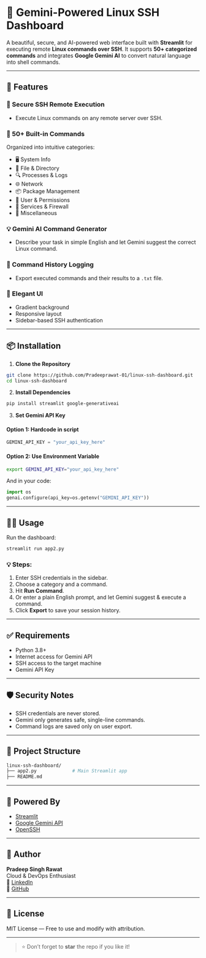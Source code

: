 # 🧠 Gemini-Powered Linux SSH Dashboard

A beautiful, secure, and AI-powered web interface built with **Streamlit** for executing remote **Linux commands over SSH**. It supports **50+ categorized commands** and integrates **Google Gemini AI** to convert natural language into shell commands.

---

## 🚀 Features

### 🔐 Secure SSH Remote Execution  
- Execute Linux commands on any remote server over SSH.

### 📂 50+ Built-in Commands  
Organized into intuitive categories:
- 🖥️ System Info  
- 📁 File & Directory  
- 🔍 Processes & Logs  
- 🌐 Network  
- 📦 Package Management  
- 👤 User & Permissions  
- 🔧 Services & Firewall  
- 🧩 Miscellaneous

### 💡 Gemini AI Command Generator  
- Describe your task in simple English and let Gemini suggest the correct Linux command.

### 🧾 Command History Logging  
- Export executed commands and their results to a `.txt` file.

### 🎨 Elegant UI  
- Gradient background  
- Responsive layout  
- Sidebar-based SSH authentication

---

## 📦 Installation

1. **Clone the Repository**
```bash
git clone https://github.com/Pradeeprawat-01/linux-ssh-dashboard.git
cd linux-ssh-dashboard
```

2. **Install Dependencies**
```bash
pip install streamlit google-generativeai
```

3. **Set Gemini API Key**

#### Option 1: Hardcode in script
```python
GEMINI_API_KEY = "your_api_key_here"
```

#### Option 2: Use Environment Variable
```bash
export GEMINI_API_KEY="your_api_key_here"
```
And in your code:
```python
import os
genai.configure(api_key=os.getenv("GEMINI_API_KEY"))
```

---

## 🧑‍💻 Usage

Run the dashboard:
```bash
streamlit run app2.py
```

### 💡 Steps:
1. Enter SSH credentials in the sidebar.
2. Choose a category and a command.
3. Hit **Run Command**.
4. Or enter a plain English prompt, and let Gemini suggest & execute a command.
5. Click **Export** to save your session history.



---

## ✅ Requirements
- Python 3.8+
- Internet access for Gemini API
- SSH access to the target machine
- Gemini API Key

---

## 🛡️ Security Notes
- SSH credentials are never stored.
- Gemini only generates safe, single-line commands.
- Command logs are saved only on user export.

---

## 📁 Project Structure

```bash
linux-ssh-dashboard/
├── app2.py             # Main Streamlit app
├── README.md

```

---

## 🧠 Powered By
- [Streamlit](https://streamlit.io/)
- [Google Gemini API](https://ai.google.dev/)
- [OpenSSH](https://www.openssh.com/)

---

## 🙌 Author
**Pradeep Singh Rawat**  
 Cloud & DevOps Enthusiast  
🔗 [LinkedIn](https://www.linkedin.com/in/pradeep-singh-rawat-9707ard)  
🔗 [GitHub](https://github.com/Pradeeprawat-01)

---

## 📄 License
MIT License — Free to use and modify with attribution.

---

> ⭐ Don’t forget to **star** the repo if you like it!
